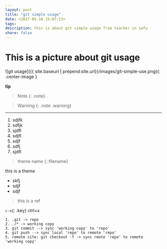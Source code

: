 ```yaml
---
layout: post
title: "git simple usage"
date: <2017-05-18 15:07:13>
tags: 
description: this is about git simple usage from teacher in swfu
share: false
---
```



# This is a picture about git usage
![git usage]({{ site.baseurl | prepend:site.url}}/images/git-simple-use.png){: .center-image }

**tip**

>Note 
{: .note}

>Warning 
{: .note .warning}

***

1. sdjfk
2. sdfjk
3. sjdfl
4. sdjfl
4. sdjf
5. sdfj
6. sjdfl

>theme name
{:.filename}

this is a theme
+ skfj
+ sdjf
+ sdjf

> this is a ref

`c-x`{: .key} ctrl+x


``` shell
1. .git -> repo
2. ./* -> working copy
3. git commit --> sync 'working copy' to 'repo'
4. git push --> sync local 'repo' to remote 'repo'
5. remote site: git checkout -f -> sync rmote 'repo' to remote 'working copy'
```
